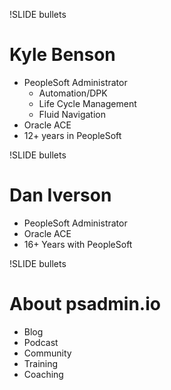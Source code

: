 !SLIDE bullets

# Kyle Benson

* PeopleSoft Administrator
    * Automation/DPK
    * Life Cycle Management
    * Fluid Navigation
* Oracle ACE
* 12+ years in PeopleSoft

!SLIDE bullets

# Dan Iverson

* PeopleSoft Administrator
* Oracle ACE
* 16+ Years with PeopleSoft

!SLIDE bullets

# About psadmin.io

* Blog
* Podcast
* Community
* Training
* Coaching